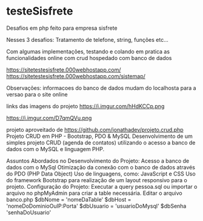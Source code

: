 # testeSisfrete

Desafios em php feito para empresa sisfrete

Nesses 3 desafios:
Tratamento de telefone, string, funções etc...

Com algumas implementações, testando e colando em pratica as funcionalidades online com crud hospedado com banco de dados

https://sitetestesisfrete.000webhostapp.com/
https://sitetestesisfrete.000webhostapp.com/sistemap/

Observações: informacoes do banco de dados mudam do localhosta para a versao para o site online

links das imagens do projeto
https://i.imgur.com/hHdKCCp.png

https://i.imgur.com/D7qmQVu.png



projeto aproveitado de https://github.com/jonathadev/projeto.crud.php
Projeto CRUD em PHP - Bootstrap, PDO & MySQL
Desenvolvimento de um simples projeto CRUD (agenda de contatos) utilizando o acesso a banco de dados com o MySQL e linguagem PHP.

Assuntos Abordados no Desenvolvimento do Projeto:
Acesso a banco de dados com o MySql
Otimização da conexão com o banco de dados através do PDO (PHP Data Object)
Uso de linguagens, como: JavaScript e CSS
Uso do framework Bootstrap para realização de um layout responsivo para o projeto.
Configuração do Projeto:
Executar a query pessoa.sql ou importar o arquivo no phpMyAdmin para criar a table necessária.
Editar o arquivo banco.php
$dbNome = 'nomeDaTable' 
$dbHost = 'nomeDoDominioOuIP:Porta' 
$dbUsuario = 'usuarioDoMysql' 
$dbSenha 'senhaDoUsuario'

